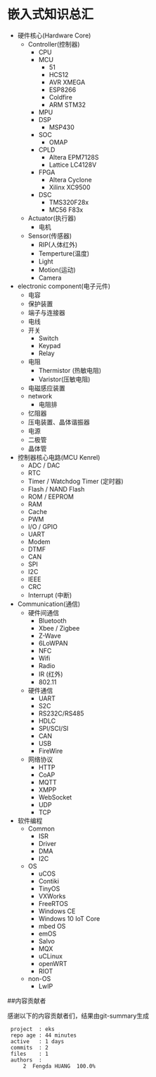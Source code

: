 # 嵌入式知识总汇

- 硬件核心(Hardware Core)
  - Controller(控制器)
    - CPU
    - MCU
      - 51 
      - HCS12
      - AVR XMEGA 
      - ESP8266
      - Coldfire
      - ARM STM32
    - MPU
    - DSP
      - MSP430		
    - SOC
      - OMAP
    - CPLD
      - Altera EPM7128S
      - Lattice LC4128V
    - FPGA
      - Altera Cyclone
      - Xilinx XC9500
    - DSC
      - TMS320F28x
      - MC56  F83x
  - Actuator(执行器)
      - 电机
  - Sensor(传感器)
    - RIP(人体红外)
    - Temperture(温度)
    - Light
    - Motion(运动)
    - Camera
- electronic component(电子元件)
  - 电容
  - 保护装置
  - 端子与连接器
  - 电线
  - 开关
    - Switch
    - Keypad
    - Relay
  - 电阻
    - Thermistor (热敏电阻)  
    - Varistor(压敏电阻)
  - 电磁感应装置
  - network
    - 电阻排
  - 忆阻器
  - 压电装置、晶体谐振器
  - 电源
  - 二极管
  - 晶体管  
- 控制器核心电路(MCU Kenrel)
  - ADC / DAC
  - RTC
  - Timer / Watchdog Timer (定时器)
  - Flash / NAND Flash
  - ROM / EEPROM
  - RAM
  - Cache
  - PWM
  - I/O / GPIO
  - UART
  - Modem
  - DTMF
  - CAN
  - SPI
  - I2C
  - IEEE
  - CRC
  - Interrupt (中断)
- Communication(通信)
  - 硬件间通信
    - Bluetooth
    - Xbee / Zigbee
    - Z-Wave
    - 6LoWPAN
    - NFC
    - Wifi
    - Radio 
    - IR (红外)
    - 802.11
  - 硬件通信  
    - UART
    - S2C
    - RS232C/RS485
    - HDLC
    - SPI/SCI/SI
    - CAN
    - USB
    - FireWire
  - 网络协议
    - HTTP
    - CoAP
    - MQTT
    - XMPP
    - WebSocket
    - UDP
    - TCP
- 软件编程
  - Common
    - ISR
    - Driver
    - DMA
    - I2C
  - OS
    - uCOS
    - Contiki
    - TinyOS
    - VXWorks
    - FreeRTOS
    - Windows CE
    - Windows 10 IoT Core
    - mbed OS
    - emOS
    - Salvo
    - MQX
    - uCLinux
    - openWRT
    - RIOT
  - non-OS
    - LwIP

##内容贡献者

感谢以下的内容贡献者们，结果由git-summary生成

	 project  : eks
	 repo age : 44 minutes
	 active   : 1 days
	 commits  : 2
	 files    : 1
	 authors  :
	     2	Fengda HUANG  100.0%
